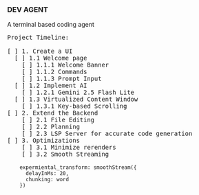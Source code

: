 ### DEV AGENT
A terminal based coding agent

<pre>
Project Timeline:

[ ] 1. Create a UI
  [ ] 1.1 Welcome page
    [ ] 1.1.1 Welcome Banner
    [ ] 1.1.2 Commands
    [ ] 1.1.3 Prompt Input
  [ ] 1.2 Implement AI
    [ ] 1.2.1 Gemini 2.5 Flash Lite
  [ ] 1.3 Virtualized Content Window
    [ ] 1.3.1 Key-based Scrolling
[ ] 2. Extend the Backend
    [ ] 2.1 File Editing
    [ ] 2.2 Planning
    [ ] 2.3 LSP Server for accurate code generation
[ ] 3. Optimizations
    [ ] 3.1 Minimize rerenders
    [ ] 3.2 Smooth Streaming
    <code>
    expermiental_transform: smoothStream({
      delayInMs: 20,
      chunking: word
    })
    </code>
</pre>